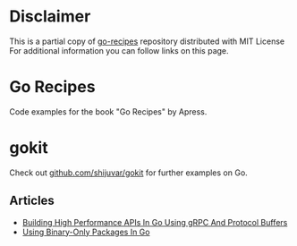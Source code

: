 # Disclaimer
This is a partial copy of [go-recipes](https://github.com/shijuvar/go-recipes) repository distributed with MIT License
For additional information you can follow links on this page.

# Go Recipes
Code examples for the book "Go Recipes" by Apress.

# gokit
Check out [github.com/shijuvar/gokit](https://github.com/shijuvar/gokit) for further examples on Go. 

## Articles 
* [Building High Performance APIs In Go Using gRPC And Protocol Buffers](https://medium.com/@shijuvar/building-high-performance-apis-in-go-using-grpc-and-protocol-buffers-2eda5b80771b) 
* [Using Binary-Only Packages In Go](https://medium.com/@shijuvar/using-binary-only-packages-in-go-667bd7b123c8)
